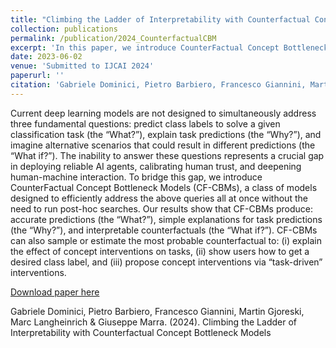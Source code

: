 ```yaml
---
title: "Climbing the Ladder of Interpretability with Counterfactual Concept Bottleneck Models"
collection: publications
permalink: /publication/2024_CounterfactualCBM
excerpt: 'In this paper, we introduce CounterFactual Concept Bottleneck Models (CF-CBMs), a class of models designed to efficiently address three fundamental questions all at once without the need to run post-hoc searches: predict class labels to solve a given classification task (the “What?”), explain task predictions (the “Why?”), and imagine alternative scenarios that could result in different predictions (the “What if?”).'
date: 2023-06-02
venue: 'Submitted to IJCAI 2024'
paperurl: ''
citation: 'Gabriele Dominici, Pietro Barbiero, Francesco Giannini, Martin Gjoreski, Marc Langheinrich & Giuseppe Marra. (2024). Climbing the Ladder of Interpretability with Counterfactual Concept Bottleneck Models'
---
```

Current deep learning models are not designed to simultaneously address three fundamental questions: predict class labels to solve a given classification task (the “What?”), explain task predictions (the “Why?”), and imagine alternative scenarios that could result in different predictions (the “What if?”). The inability to answer these questions represents a crucial gap in deploying reliable AI agents, calibrating human trust, and deepening human-machine interaction. To bridge this gap, we introduce CounterFactual Concept Bottleneck Models (CF-CBMs), a class of models designed to efficiently address the above queries all at once without the need to run post-hoc searches. Our results show that CF-CBMs produce: accurate predictions (the “What?”), simple explanations for task predictions (the “Why?”), and interpretable counterfactuals (the “What if?”). CF-CBMs can also sample or estimate the most probable counterfactual to: (i) explain the effect of concept interventions on tasks, (ii) show users how to get a desired class label, and (iii) propose concept interventions via “task-driven” interventions.

[Download paper here]()

Gabriele Dominici, Pietro Barbiero, Francesco Giannini, Martin Gjoreski, Marc Langheinrich & Giuseppe Marra. (2024). Climbing the Ladder of Interpretability with Counterfactual Concept Bottleneck Models